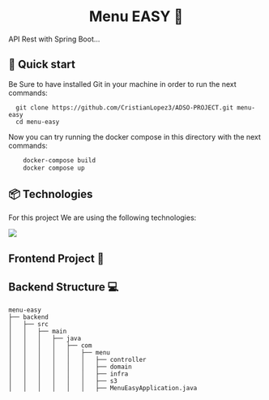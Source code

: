 <h1 align="center"> Menu EASY  🍱 </h1>

API Rest with Spring Boot...


## 🚀 Quick start

Be Sure to have installed Git in your machine in order to run the next commands:
```shell
  git clone https://github.com/CristianLopez3/ADSO-PROJECT.git menu-easy
  cd menu-easy 
```

Now you can try running the docker compose in this directory with the next commands:
```dockerfile
    docker-compose build
    docker compose up
```

## 📦 Technologies
For this project We are using the following technologies:
<div>
    <img src="https://skillicons.dev/icons?i=react,tailwindcss,spring,typescript,java,mysql,aws,docker"/>
</div>


## Frontend Project 📱




## Backend Structure 💻
```shell
menu-easy
├── backend
│   ├── src
│   │   ├── main
│   │   │   ├── java
│   │   │   │   ├── com
│   │   │   │   │   ├── menu
│   │   │   │   │   │   ├── controller
│   │   │   │   │   │   ├── domain
│   │   │   │   │   │   ├── infra
│   │   │   │   │   │   ├── s3
│   │   │   │   │   │   ├── MenuEasyApplication.java

